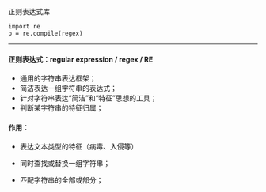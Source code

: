 正则表达式库

```
import re
p = re.compile(regex)
```

------

#### 正则表达式：regular expression / regex / RE

- 通用的字符串表达框架；
- 简洁表达一组字符串的表达式；
- 针对字符串表达“简洁”和“特征”思想的工具；
- 判断某字符串的特征归属；

#### 作用：

- 表达文本类型的特征（病毒、入侵等）

- 同时查找或替换一组字符串；

- 匹配字符串的全部或部分；

  